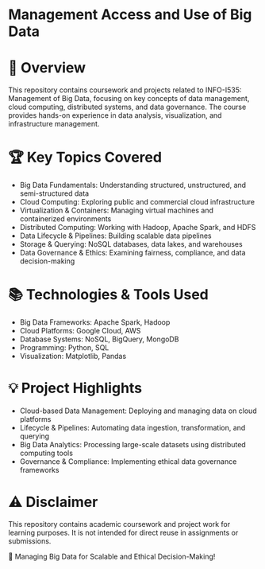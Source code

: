 # Management Access and Use of Big Data

# 📌 Overview

This repository contains coursework and projects related to INFO-I535: Management of Big Data, focusing on key concepts of data management, cloud computing, distributed systems, and data governance. The course provides hands-on experience in data analysis, visualization, and infrastructure management.

# 🏆 Key Topics Covered

- Big Data Fundamentals: Understanding structured, unstructured, and semi-structured data
- Cloud Computing: Exploring public and commercial cloud infrastructure
- Virtualization & Containers: Managing virtual machines and containerized environments
- Distributed Computing: Working with Hadoop, Apache Spark, and HDFS
- Data Lifecycle & Pipelines: Building scalable data pipelines
- Storage & Querying: NoSQL databases, data lakes, and warehouses
- Data Governance & Ethics: Examining fairness, compliance, and data decision-making

# 📚 Technologies & Tools Used

- Big Data Frameworks: Apache Spark, Hadoop
- Cloud Platforms: Google Cloud, AWS
- Database Systems: NoSQL, BigQuery, MongoDB
- Programming: Python, SQL
- Visualization: Matplotlib, Pandas

# 💡 Project Highlights

- Cloud-based Data Management: Deploying and managing data on cloud platforms
- Lifecycle & Pipelines: Automating data ingestion, transformation, and querying
- Big Data Analytics: Processing large-scale datasets using distributed computing tools
- Governance & Compliance: Implementing ethical data governance frameworks

# ⚠️ Disclaimer

This repository contains academic coursework and project work for learning purposes. 
It is not intended for direct reuse in assignments or submissions.

🚀 Managing Big Data for Scalable and Ethical Decision-Making!

